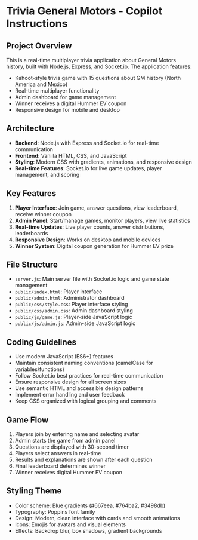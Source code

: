 <!-- Use this file to provide workspace-specific custom instructions to Copilot. For more details, visit https://code.visualstudio.com/docs/copilot/copilot-customization#_use-a-githubcopilotinstructionsmd-file -->

# Trivia General Motors - Copilot Instructions

## Project Overview
This is a real-time multiplayer trivia application about General Motors history, built with Node.js, Express, and Socket.io. The application features:

- Kahoot-style trivia game with 15 questions about GM history (North America and Mexico)
- Real-time multiplayer functionality
- Admin dashboard for game management
- Winner receives a digital Hummer EV coupon
- Responsive design for mobile and desktop

## Architecture
- **Backend**: Node.js with Express and Socket.io for real-time communication
- **Frontend**: Vanilla HTML, CSS, and JavaScript
- **Styling**: Modern CSS with gradients, animations, and responsive design
- **Real-time Features**: Socket.io for live game updates, player management, and scoring

## Key Features
1. **Player Interface**: Join game, answer questions, view leaderboard, receive winner coupon
2. **Admin Panel**: Start/manage games, monitor players, view live statistics
3. **Real-time Updates**: Live player counts, answer distributions, leaderboards
4. **Responsive Design**: Works on desktop and mobile devices
5. **Winner System**: Digital coupon generation for Hummer EV prize

## File Structure
- `server.js`: Main server file with Socket.io logic and game state management
- `public/index.html`: Player interface
- `public/admin.html`: Administrator dashboard
- `public/css/style.css`: Player interface styling
- `public/css/admin.css`: Admin dashboard styling
- `public/js/game.js`: Player-side JavaScript logic
- `public/js/admin.js`: Admin-side JavaScript logic

## Coding Guidelines
- Use modern JavaScript (ES6+) features
- Maintain consistent naming conventions (camelCase for variables/functions)
- Follow Socket.io best practices for real-time communication
- Ensure responsive design for all screen sizes
- Use semantic HTML and accessible design patterns
- Implement error handling and user feedback
- Keep CSS organized with logical grouping and comments

## Game Flow
1. Players join by entering name and selecting avatar
2. Admin starts the game from admin panel
3. Questions are displayed with 30-second timer
4. Players select answers in real-time
5. Results and explanations are shown after each question
6. Final leaderboard determines winner
7. Winner receives digital Hummer EV coupon

## Styling Theme
- Color scheme: Blue gradients (#667eea, #764ba2, #3498db)
- Typography: Poppins font family
- Design: Modern, clean interface with cards and smooth animations
- Icons: Emojis for avatars and visual elements
- Effects: Backdrop blur, box shadows, gradient backgrounds
